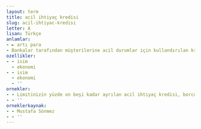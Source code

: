 ```yaml
---
layout: term
title: acil ihtiyaç kredisi
slug: acil-ihtiyac-kredisi
letter: A
lisan: Türkçe
anlamlar:
- ► artı para
- Bankalar tarafından müşterilerine acil durumlar için kullandırılan kredi
ozellikler:
- - isim
  - ekonomi
- - isim
  - ekonomi
  - ''
ornekler:
- - Limitinizin yüzde on beşi kadar ayrılan acil ihtiyaç kredisi, borcunuzu ödeyemediğiniz takdirde devreye giriyor.
- - ''
orneklerkaynak:
- - Mustafa Sönmez
- - ''
---
```

